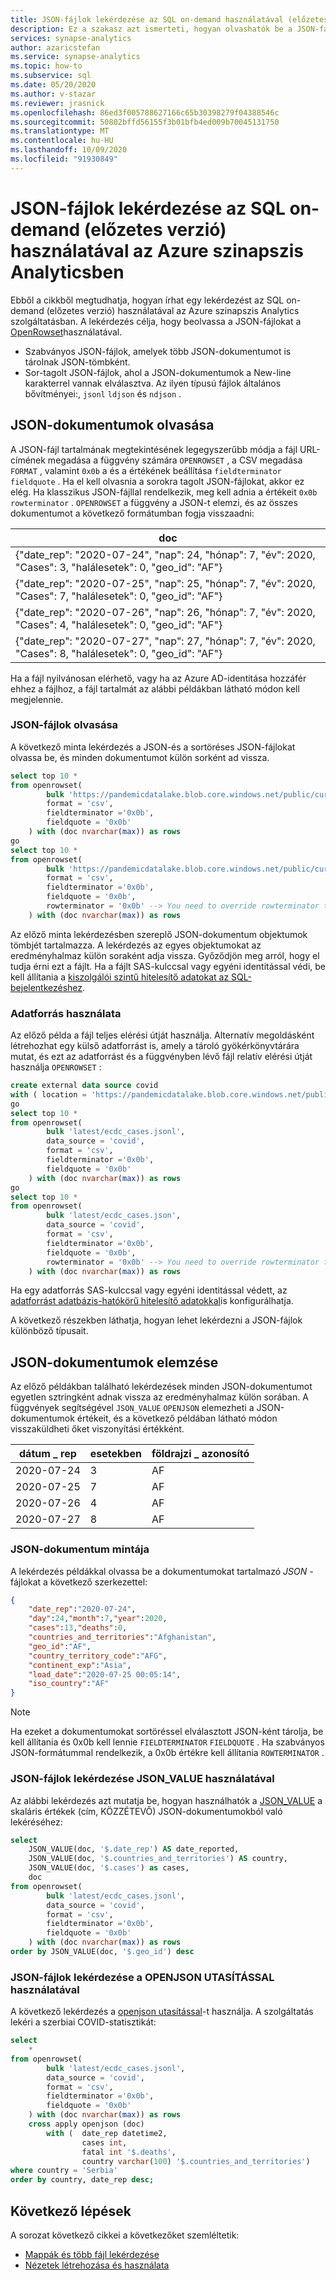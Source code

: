 ```yaml
---
title: JSON-fájlok lekérdezése az SQL on-demand használatával (előzetes verzió)
description: Ez a szakasz azt ismerteti, hogyan olvashatók be a JSON-fájlok az SQL igény szerinti használatával az Azure szinapszis Analytics szolgáltatásban.
services: synapse-analytics
author: azaricstefan
ms.service: synapse-analytics
ms.topic: how-to
ms.subservice: sql
ms.date: 05/20/2020
ms.author: v-stazar
ms.reviewer: jrasnick
ms.openlocfilehash: 86ed3f005788627166c65b30398279f04388546c
ms.sourcegitcommit: 50802bffd56155f3b01bfb4ed009b70045131750
ms.translationtype: MT
ms.contentlocale: hu-HU
ms.lasthandoff: 10/09/2020
ms.locfileid: "91930849"
---
```

# <a name="query-json-files-using-sql-on-demand-preview-in-azure-synapse-analytics"></a>JSON-fájlok lekérdezése az SQL on-demand (előzetes verzió) használatával az Azure szinapszis Analyticsben

Ebből a cikkből megtudhatja, hogyan írhat egy lekérdezést az SQL on-demand (előzetes verzió) használatával az Azure szinapszis Analytics szolgáltatásban. A lekérdezés célja, hogy beolvassa a JSON-fájlokat a [OpenRowset](develop-openrowset.md)használatával. 
- Szabványos JSON-fájlok, amelyek több JSON-dokumentumot is tárolnak JSON-tömbként.
- Sor-tagolt JSON-fájlok, ahol a JSON-dokumentumok a New-line karakterrel vannak elválasztva. Az ilyen típusú fájlok általános bővítményei:, `jsonl` `ldjson` és `ndjson` .

## <a name="read-json-documents"></a>JSON-dokumentumok olvasása

A JSON-fájl tartalmának megtekintésének legegyszerűbb módja a fájl URL-címének megadása a függvény számára `OPENROWSET` , a CSV megadása `FORMAT` , valamint `0x0b` a és a értékének beállítása `fieldterminator` `fieldquote` . Ha el kell olvasnia a sorokra tagolt JSON-fájlokat, akkor ez elég. Ha klasszikus JSON-fájllal rendelkezik, meg kell adnia a értékeit `0x0b` `rowterminator` . `OPENROWSET` a függvény a JSON-t elemzi, és az összes dokumentumot a következő formátumban fogja visszaadni:

| doc |
| --- |
|{"date_rep": "2020-07-24", "nap": 24, "hónap": 7, "év": 2020, "Cases": 3, "halálesetek": 0, "geo_id": "AF"}|
|{"date_rep": "2020-07-25", "nap": 25, "hónap": 7, "év": 2020, "Cases": 7, "halálesetek": 0, "geo_id": "AF"}|
|{"date_rep": "2020-07-26", "nap": 26, "hónap": 7, "év": 2020, "Cases": 4, "halálesetek": 0, "geo_id": "AF"}|
|{"date_rep": "2020-07-27", "nap": 27, "hónap": 7, "év": 2020, "Cases": 8, "halálesetek": 0, "geo_id": "AF"}|

Ha a fájl nyilvánosan elérhető, vagy ha az Azure AD-identitása hozzáfér ehhez a fájlhoz, a fájl tartalmát az alábbi példákban látható módon kell megjelennie.

### <a name="read-json-files"></a>JSON-fájlok olvasása

A következő minta lekérdezés a JSON-és a sortöréses JSON-fájlokat olvassa be, és minden dokumentumot külön sorként ad vissza.

```sql
select top 10 *
from openrowset(
        bulk 'https://pandemicdatalake.blob.core.windows.net/public/curated/covid-19/ecdc_cases/latest/ecdc_cases.jsonl',
        format = 'csv',
        fieldterminator ='0x0b',
        fieldquote = '0x0b'
    ) with (doc nvarchar(max)) as rows
go
select top 10 *
from openrowset(
        bulk 'https://pandemicdatalake.blob.core.windows.net/public/curated/covid-19/ecdc_cases/latest/ecdc_cases.json',
        format = 'csv',
        fieldterminator ='0x0b',
        fieldquote = '0x0b',
        rowterminator = '0x0b' --> You need to override rowterminator to read classic JSON
    ) with (doc nvarchar(max)) as rows
```

Az előző minta lekérdezésben szereplő JSON-dokumentum objektumok tömbjét tartalmazza. A lekérdezés az egyes objektumokat az eredményhalmaz külön soraként adja vissza. Győződjön meg arról, hogy el tudja érni ezt a fájlt. Ha a fájlt SAS-kulccsal vagy egyéni identitással védi, be kell állítania a [kiszolgálói szintű hitelesítő adatokat az SQL-bejelentkezéshez](develop-storage-files-storage-access-control.md?tabs=shared-access-signature#server-scoped-credential). 

### <a name="data-source-usage"></a>Adatforrás használata

Az előző példa a fájl teljes elérési útját használja. Alternatív megoldásként létrehozhat egy külső adatforrást is, amely a tároló gyökérkönyvtárára mutat, és ezt az adatforrást és a függvényben lévő fájl relatív elérési útját használja `OPENROWSET` :

```sql
create external data source covid
with ( location = 'https://pandemicdatalake.blob.core.windows.net/public/curated/covid-19/ecdc_cases' );
go
select top 10 *
from openrowset(
        bulk 'latest/ecdc_cases.jsonl',
        data_source = 'covid',
        format = 'csv',
        fieldterminator ='0x0b',
        fieldquote = '0x0b'
    ) with (doc nvarchar(max)) as rows
go
select top 10 *
from openrowset(
        bulk 'latest/ecdc_cases.json',
        data_source = 'covid',
        format = 'csv',
        fieldterminator ='0x0b',
        fieldquote = '0x0b',
        rowterminator = '0x0b' --> You need to override rowterminator to read classic JSON
    ) with (doc nvarchar(max)) as rows
```

Ha egy adatforrás SAS-kulccsal vagy egyéni identitással védett, az [adatforrást adatbázis-hatókörű hitelesítő adatokkal](develop-storage-files-storage-access-control.md?tabs=shared-access-signature#database-scoped-credential)is konfigurálhatja.

A következő részekben láthatja, hogyan lehet lekérdezni a JSON-fájlok különböző típusait.

## <a name="parse-json-documents"></a>JSON-dokumentumok elemzése

Az előző példákban található lekérdezések minden JSON-dokumentumot egyetlen sztringként adnak vissza az eredményhalmaz külön sorában. A függvények segítségével `JSON_VALUE` `OPENJSON` elemezheti a JSON-dokumentumok értékeit, és a következő példában látható módon visszaküldheti őket viszonyítási értékként.

| dátum \_ rep | esetekben | földrajzi \_ azonosító |
| --- | --- | --- |
| 2020-07-24 | 3 | AF |
| 2020-07-25 | 7 | AF |
| 2020-07-26 | 4 | AF |
| 2020-07-27 | 8| AF |

### <a name="sample-json-document"></a>JSON-dokumentum mintája

A lekérdezés példákkal olvassa be a dokumentumokat tartalmazó *JSON* -fájlokat a következő szerkezettel:

```json
{
    "date_rep":"2020-07-24",
    "day":24,"month":7,"year":2020,
    "cases":13,"deaths":0,
    "countries_and_territories":"Afghanistan",
    "geo_id":"AF",
    "country_territory_code":"AFG",
    "continent_exp":"Asia",
    "load_date":"2020-07-25 00:05:14",
    "iso_country":"AF"
}
```

> [!NOTE]
> Ha ezeket a dokumentumokat sortöréssel elválasztott JSON-ként tárolja, be kell állítania és 0x0b kell lennie `FIELDTERMINATOR` `FIELDQUOTE` . Ha szabványos JSON-formátummal rendelkezik, a 0x0b értékre kell állítania `ROWTERMINATOR` .

### <a name="query-json-files-using-json_value"></a>JSON-fájlok lekérdezése JSON_VALUE használatával

Az alábbi lekérdezés azt mutatja be, hogyan használhatók a [JSON_VALUE](/sql/t-sql/functions/json-value-transact-sql?toc=/azure/synapse-analytics/toc.json&bc=/azure/synapse-analytics/breadcrumb/toc.json&view=azure-sqldw-latest) a skaláris értékek (cím, KÖZZÉTEVŐ) JSON-dokumentumokból való lekéréséhez:

```sql
select
    JSON_VALUE(doc, '$.date_rep') AS date_reported,
    JSON_VALUE(doc, '$.countries_and_territories') AS country,
    JSON_VALUE(doc, '$.cases') as cases,
    doc
from openrowset(
        bulk 'latest/ecdc_cases.jsonl',
        data_source = 'covid',
        format = 'csv',
        fieldterminator ='0x0b',
        fieldquote = '0x0b'
    ) with (doc nvarchar(max)) as rows
order by JSON_VALUE(doc, '$.geo_id') desc
```

### <a name="query-json-files-using-openjson"></a>JSON-fájlok lekérdezése a OPENJSON UTASÍTÁSSAL használatával

A következő lekérdezés a [openjson utasítással](/sql/t-sql/functions/openjson-transact-sql?toc=/azure/synapse-analytics/toc.json&bc=/azure/synapse-analytics/breadcrumb/toc.json&view=azure-sqldw-latest)-t használja. A szolgáltatás lekéri a szerbiai COVID-statisztikát:

```sql
select
    *
from openrowset(
        bulk 'latest/ecdc_cases.jsonl',
        data_source = 'covid',
        format = 'csv',
        fieldterminator ='0x0b',
        fieldquote = '0x0b'
    ) with (doc nvarchar(max)) as rows
    cross apply openjson (doc)
        with (  date_rep datetime2,
                cases int,
                fatal int '$.deaths',
                country varchar(100) '$.countries_and_territories')
where country = 'Serbia'
order by country, date_rep desc;
```

## <a name="next-steps"></a>Következő lépések

A sorozat következő cikkei a következőket szemléltetik:

- [Mappák és több fájl lekérdezése](query-folders-multiple-csv-files.md)
- [Nézetek létrehozása és használata](create-use-views.md)
